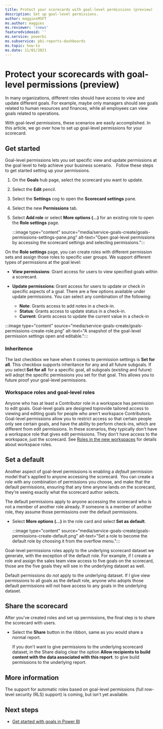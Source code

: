 ```yaml
---
title: Protect your scorecards with goal-level permissions (preview)
description: Set up goal-level permissions.
author: maggiesMSFT
ms.author: maggies
ms.reviewer: 'cnews'
featuredvideoid: ''
ms.service: powerbi
ms.subservice: pbi-reports-dashboards
ms.topic: how-to
ms.date: 11/01/2021
---
```

# Protect your scorecards with goal-level permissions (preview)

In many organizations, different roles should have access to view and update different goals. For example, maybe only managers should see goals related to human resources and finances, while all employees can view goals related to operations.  
 
With goal-level permissions, these scenarios are easily accomplished.  In this article, we go over how to set up goal-level permissions for your scorecard.

## Get started 

Goal-level permissions lets you set specific view and update permissions at the goal level to help achieve your business scenario.  
  
Follow these steps to get started setting up your permissions.

1.	On the **Goals** hub page, select the scorecard you want to update.
2.	Select the **Edit** pencil.
3.	Select the **Settings** cog to open the **Scorecard settings** pane. 
4.	Select the new **Permissions** tab. 
5.	Select **Add role** or select **More options (...)** for an existing role to open the  **Role settings** page.

    :::image type="content" source="media/service-goals-create/goals-permissions-settings-pane.png" alt-text="Open goal-level permissions by accessing the scorecard settings and selecting permissions.":::

On the **Role settings** page, you  can create roles with different permission sets and assign those roles to specific user groups. We support different types of permissions at the goal level:

- **View permissions**: Grant access for users to view specified goals within a scorecard.
- **Update permissions**: Grant access for users to update or check in specific aspects of a goal. There are a few options available under update permissions. You can select any combination of the following:

    - **Note**: Grants access to add notes in a check-in.
    - **Status**: Grants access to update status in a check-in.
    - **Current**: Grants access to update the current value in a check-in  

:::image type="content" source="media/service-goals-create/goals-permissions-create-role.png" alt-text="A snapshot of the goal-level permission settings open and editable.":::

### Inheritence 

The last checkbox we have when it comes to permission settings is **Set for all**.  This checkbox supports inheritance for any and all future subgoals.  If you select **Set for all**  for a specific goal, all subgoals (existing and future) will adopt the specific permissions you set for that goal.  This allows you to future proof your goal-level permissions.

### Workspace roles and goal-level roles

Anyone who has at least a Contributor role in a workspace has permission to edit goals. Goal-level goals are designed toprovide tailored access to viewing and editing goals for people who aren't workspace Contributors. Goal-level permissions allow you to restrict access so that certain people only see certain goals, and have the ability to perform check-ins, which are different from edit permissions. In these scenarios, they typically don't have a workspace role that gives edit permissions. They don't have access to the workspace, just the scorecard. See [Roles in the new workspaces](../collaborate-share/service-roles-new-workspaces.md) for details about workspace roles.

## Set a default

Another aspect of goal-level permissions is enabling a *default* permission model that's applied to anyone accessing the scorecard.  You can create a role with any combination of permissions you choose, and make that the default permissions, ensuring that any time anyone lands on the scorecard, they’re seeing exactly what the scorecard author selects.    

The default permissions apply to anyone accessing the scorecard who is not a member of another role already.  If someone is a member of another role, they assume those permissions over the default permissions. 

- Select **More options (...)** in the role card and select **Set as default**.

    :::image type="content" source="media/service-goals-create/goals-permissions-create-default.png" alt-text="Set a role to become the default role by choosing it from the overflow menu.":::

Goal-level permissions roles apply to the underlying scorecard dataset we generate, with the exception of the default role. For example, if I create a role and assign the sales team view access to five goals on the scorecard, those are the five goals they will see in the underlying dataset as well. 

Default permissions do *not* apply to the underlying dataset. If I give view permissions to all goals as the default role, anyone who adopts those default permissions will not have access to any goals in the underlying dataset.

## Share the scorecard

After you've created roles and set up permissions, the final step is to share the scorecard with users.  

- Select the **Share** button in the ribbon, same as you would share a normal report.  

    If you don't want to give permissions to the underlying scorecard dataset, in the Share dialog clear the option **Allow recipients to build content with the data associated with this report**. to give build permissions to the underlying report.

## More information

The support for automatic roles based on goal-level permissions (full row-level security (RLS) support) is coming, but isn't yet available.

## Next steps

- [Get started with goals in Power BI](service-goals-introduction.md)

